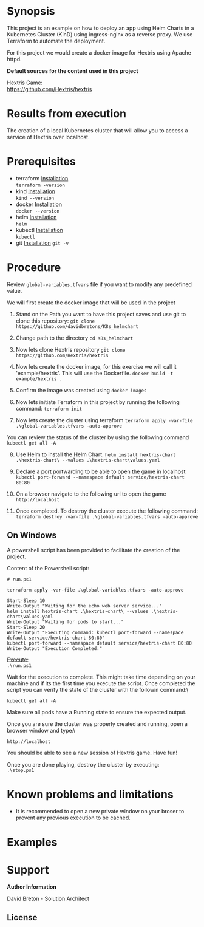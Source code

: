 
# Synopsis

This project is an example on how to deploy an app using Helm Charts in a Kubernetes Cluster (KinD) using ingress-nginx as a reverse proxy. We use Terraform to automate the deployment.

For this project we would create a docker image for Hextris using Apache httpd.

**Default sources for the content used in this project**

Hextris Game:\
https://github.com/Hextris/hextris


# Results from execution

The creation of a local Kubernetes cluster that will allow you to access a service of Hextris over localhost. 

# Prerequisites

* terraform [Installation](https://developer.hashicorp.com/terraform/tutorials/aws-get-started/install-cli)\
`terraform -version`
* kind [Installation](https://kind.sigs.k8s.io/docs/user/quick-start/#installation)\
`kind --version`
* docker [Installation](https://docs.docker.com/get-docker/)\
`docker --version`
* helm [Installation](https://helm.sh/docs/intro/install/)\
`helm`
* kubectl [Installation](https://kubernetes.io/docs/tasks/tools/#kubectl)\
`kubectl`
* git [Installation](https://git-scm.com/downloads)
`git -v`

# Procedure

Review `global-variables.tfvars` file if you want to modify any predefined value.

We will first create the docker image that will be used in the project

1) Stand on the Path you want to have this project saves and use git to clone this repository:
`git clone https://github.com/davidbretons/K8s_helmchart`

2) Change path to the directory
`cd K8s_helmchart`

3) Now lets clone Hextris repository
`git clone https://github.com/Hextris/hextris`

4) Now lets create the docker image, for this exercise we will call it 'example/hextris'. This will use the Dockerfile.
`docker build -t example/hextris .`

5) Confirm the image was created using
`docker images`

6) Now lets initiate Terraform in this project by running the following command:
`terraform init`

7) Now lets create the cluster using terraform
`terraform apply -var-file .\global-variables.tfvars -auto-approve`

You can review the status of the cluster by using the following command
`kubectl get all -A`

8) Use Helm to install the Helm Chart. 
`helm install hextris-chart .\hextris-chart\ --values .\hextris-chart\values.yaml`

9) Declare a port portwarding to be able to open the game in localhost
`kubectl port-forward --namespace default service/hextris-chart 80:80`

10) On a browser navigate to the following url to open the game
`http://localhost`

11) Once completed. To destroy the cluster execute the following command:
`terraform destroy -var-file .\global-variables.tfvars -auto-approve`

## On Windows

A powershell script has been provided to facilitate the creation of the project. 

Content of the Powershell script:

```
# run.ps1

terraform apply -var-file .\global-variables.tfvars -auto-approve

Start-Sleep 10
Write-Output "Waiting for the echo web server service..."
helm install hextris-chart .\hextris-chart\ --values .\hextris-chart\values.yaml
Write-Output "Waiting for pods to start..."
Start-Sleep 20
Write-Output "Executing command: kubectl port-forward --namespace default service/hextris-chart 80:80"
kubectl port-forward --namespace default service/hextris-chart 80:80
Write-Output "Execution Completed."
```

Execute: \
`.\run.ps1`

Wait for the execution to complete. This might take time depending on your machine and if its the first time you execute the script. Once completed the script you can verify the state of the cluster with the followin command:\

`kubectl get all -A`

Make sure all pods have a Running state to ensure the expected output.

Once you are sure the cluster was properly created and running, open a browser window and type:\

`http://localhost`

You should be able to see a new session of Hextris game. Have fun!

Once you are done playing, destroy the cluster by executing:\
`.\stop.ps1`


# Known problems and limitations

* It is recommended to open a new private window on your broser to prevent any previous execution to be cached.


# Examples

# Support

**Author Information**

David Breton - Solution Architect

## License
